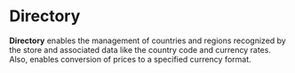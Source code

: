 # Directory

**Directory** enables the management of countries and regions recognized by the store and associated data
like the country code and currency rates. Also, enables conversion of prices to a specified currency format.
